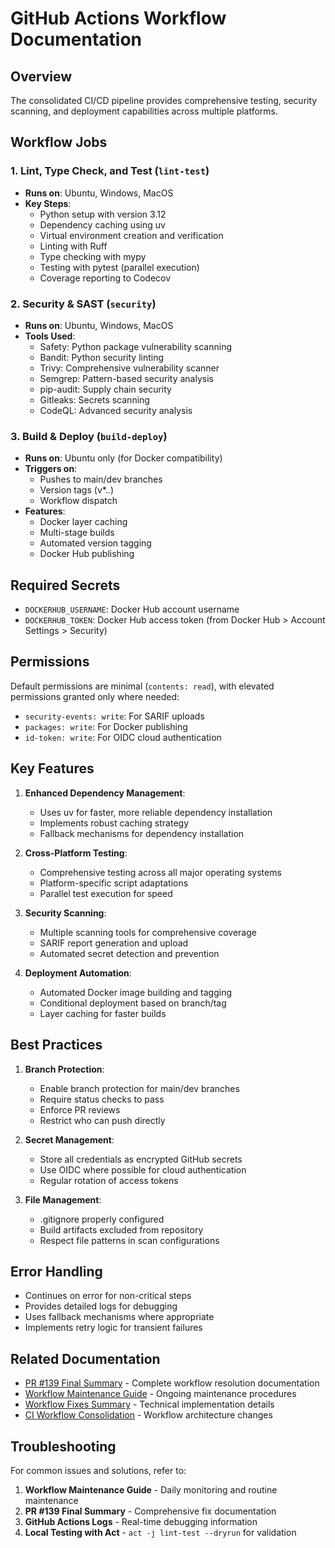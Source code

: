 # GitHub Actions Workflow Documentation

## Overview

The consolidated CI/CD pipeline provides comprehensive testing, security scanning, and deployment capabilities across multiple platforms.

## Workflow Jobs

### 1. Lint, Type Check, and Test (`lint-test`)
- **Runs on**: Ubuntu, Windows, MacOS
- **Key Steps**:
  - Python setup with version 3.12
  - Dependency caching using uv
  - Virtual environment creation and verification
  - Linting with Ruff
  - Type checking with mypy
  - Testing with pytest (parallel execution)
  - Coverage reporting to Codecov

### 2. Security & SAST (`security`)
- **Runs on**: Ubuntu, Windows, MacOS
- **Tools Used**:
  - Safety: Python package vulnerability scanning
  - Bandit: Python security linting
  - Trivy: Comprehensive vulnerability scanner
  - Semgrep: Pattern-based security analysis
  - pip-audit: Supply chain security
  - Gitleaks: Secrets scanning
  - CodeQL: Advanced security analysis

### 3. Build & Deploy (`build-deploy`)
- **Runs on**: Ubuntu only (for Docker compatibility)
- **Triggers on**:
  - Pushes to main/dev branches
  - Version tags (v*.*.*)
  - Workflow dispatch
- **Features**:
  - Docker layer caching
  - Multi-stage builds
  - Automated version tagging
  - Docker Hub publishing

## Required Secrets

- `DOCKERHUB_USERNAME`: Docker Hub account username
- `DOCKERHUB_TOKEN`: Docker Hub access token (from Docker Hub > Account Settings > Security)

## Permissions

Default permissions are minimal (`contents: read`), with elevated permissions granted only where needed:
- `security-events: write`: For SARIF uploads
- `packages: write`: For Docker publishing
- `id-token: write`: For OIDC cloud authentication

## Key Features

1. **Enhanced Dependency Management**:
   - Uses uv for faster, more reliable dependency installation
   - Implements robust caching strategy
   - Fallback mechanisms for dependency installation

2. **Cross-Platform Testing**:
   - Comprehensive testing across all major operating systems
   - Platform-specific script adaptations
   - Parallel test execution for speed

3. **Security Scanning**:
   - Multiple scanning tools for comprehensive coverage
   - SARIF report generation and upload
   - Automated secret detection and prevention

4. **Deployment Automation**:
   - Automated Docker image building and tagging
   - Conditional deployment based on branch/tag
   - Layer caching for faster builds

## Best Practices

1. **Branch Protection**:
   - Enable branch protection for main/dev branches
   - Require status checks to pass
   - Enforce PR reviews
   - Restrict who can push directly

2. **Secret Management**:
   - Store all credentials as encrypted GitHub secrets
   - Use OIDC where possible for cloud authentication
   - Regular rotation of access tokens

3. **File Management**:
   - .gitignore properly configured
   - Build artifacts excluded from repository
   - Respect file patterns in scan configurations

## Error Handling

- Continues on error for non-critical steps
- Provides detailed logs for debugging
- Uses fallback mechanisms where appropriate
- Implements retry logic for transient failures

## Related Documentation

- [PR #139 Final Summary](PR_139_FINAL_SUMMARY.md) - Complete workflow resolution documentation
- [Workflow Maintenance Guide](WORKFLOW_MAINTENANCE_GUIDE.md) - Ongoing maintenance procedures
- [Workflow Fixes Summary](pr_139_workflow_fixes_summary.md) - Technical implementation details
- [CI Workflow Consolidation](ci_workflow_consolidation.md) - Workflow architecture changes

## Troubleshooting

For common issues and solutions, refer to:
1. **Workflow Maintenance Guide** - Daily monitoring and routine maintenance
2. **PR #139 Final Summary** - Comprehensive fix documentation
3. **GitHub Actions Logs** - Real-time debugging information
4. **Local Testing with Act** - `act -j lint-test --dryrun` for validation
